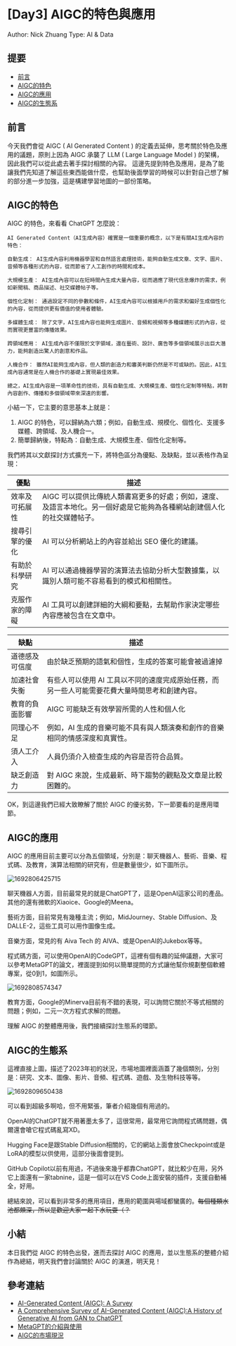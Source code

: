 # [Day3] AIGC的特色與應用

Author: Nick Zhuang
Type: AI & Data

## 提要

- [前言](#前言)
- [AIGC的特色](#aigc的特色)
- [AIGC的應用](#aigc的應用)
- [AIGC的生態系](#aigc的生態系)

## 前言

今天我們會從 AIGC ( AI Generated Content ) 的定義去延伸，思考關於特色及應用的議題，原則上因為 AIGC 承襲了 LLM ( Large Language Model ) 的架構，因此我們可以從此處去著手探討相關的內容。
這邊先提到特色及應用，是為了能讓我們先知道了解這些東西能做什麼，也幫助後面學習的時候可以針對自己想了解的部分進一步加強，這是構建學習地圖的一部份策略。

## AIGC的特色

AIGC 的特色，來看看 ChatGPT 怎麼說：

```
AI Generated Content（AI生成內容）確實是一個重要的概念，以下是有關AI生成內容的特色：

自動生成： AI生成內容利用機器學習和自然語言處理技術，能夠自動生成文章、文字、圖片、音頻等各種形式的內容，從而節省了人工創作的時間和成本。

大規模生產： AI生成內容可以在短時間內生成大量內容，從而適應了現代信息爆炸的需求，例如新聞稿、商品描述、社交媒體帖子等。

個性化定制： 通過設定不同的參數和條件，AI生成內容可以根據用戶的需求和偏好生成個性化的內容，從而提供更有價值的使用者體驗。

多媒體生成： 除了文字，AI生成內容也能夠生成圖片、音頻和視頻等多種媒體形式的內容，從而實現更豐富的傳播效果。

跨領域應用： AI生成內容不僅限於文字領域，還在藝術、設計、廣告等多個領域展示出巨大潛力，能夠創造出驚人的創意和作品。

人機合作： 雖然AI能夠生成內容，但人類的創造力和審美判斷仍然是不可或缺的。因此，AI生成內容通常是在人機合作的基礎上實現最佳效果。

總之，AI生成內容是一項革命性的技術，具有自動生成、大規模生產、個性化定制等特點，將對內容創作、傳播和多個領域帶來深遠的影響。
```

小結一下，它主要的意思基本上就是：

1. AIGC 的特色，可以歸納為六類；例如，自動生成、規模化、個性化、支援多媒體、跨領域、及人機合一。
2. 簡單歸納後，特點為：自動生成、大規模生產、個性化定制等。

我們將其以文獻探討方式擴充一下，將特色區分為優點、及缺點，並以表格作為呈現：

| 優點           | 描述                                                                                                                    |
| -------------- | ----------------------------------------------------------------------------------------------------------------------- |
| 效率及可拓展性 | AIGC 可以提供比傳統人類書寫更多的好處；例如，速度、及語言本地化。另一個好處是它能夠為各種網站創建個人化的社交媒體帖子。 |
| 搜尋引擎的優化 | AI 可以分析網站上的內容並給出 SEO 優化的建議。                                                                          |
| 有助於科學研究 | AI 可以通過機器學習的演算法去協助分析大型數據集，以識別人類可能不容易看到的模式和相關性。                               |
| 克服作家的障礙 | AI 工具可以創建詳細的大綱和要點，去幫助作家決定哪些內容應被包含在文章中。                                               |

| 缺點           | 描述                                                                                           |
| -------------- | ---------------------------------------------------------------------------------------------- |
| 道德感及可信度 | 由於缺乏預期的語氣和個性，生成的答案可能會被過濾掉                                             |
| 加速社會失衡   | 有些人可以使用 AI 工具以不同的速度完成原始任務，而另一些人可能需要花費大量時間思考和創建內容。 |
| 教育的負面影響 | AIGC 可能缺乏有效學習所需的人性和個人化                                                        |
| 同理心不足     | 例如，AI 生成的音樂可能不具有與人類演奏和創作的音樂相同的情感深度和真實性。                    |
| 須人工介入     | 人員仍須介入檢查生成的內容是否符合品質。                                                       |
| 缺乏創造力     | 對 AIGC 來說，生成最新、時下趨勢的觀點及文章是比較困難的。                                     |

OK，到這邊我們已經大致瞭解了關於 AIGC 的優劣勢，下一節要看的是應用環節。

## AIGC的應用

AIGC 的應用目前主要可以分為五個領域，分別是：聊天機器人、藝術、音樂、程式碼、及教育，演算法相關的研究有，但是數量很少，如下圖所示。

![1692806425715](image/README/1692806425715.png)

聊天機器人方面，目前最常見的就是ChatGPT了，這是OpenAI這家公司的產品。其他的還有微軟的Xiaoice、Google的Meena。

藝術方面，目前常見有幾種主流；例如，MidJourney、Stable Diffusion、及DALLE-2，這些工具可以用作圖像生成。

音樂方面，常見的有 Aiva Tech 的 AIVA、或是OpenAI的Jukebox等等。

程式碼方面，可以使用OpenAI的CodeGPT，這裡有個有趣的延伸議題，大家可以參考MetaGPT的論文，裡面提到如何以簡單提問的方式讓他幫你規劃整個軟體專案，從0到1，如圖所示。

![1692808574347](image/README/1692808574347.png)

教育方面，Google的Minerva目前有不錯的表現，可以詢問它關於不等式相關的問題；例如，二元一次方程式求解的問題。

理解 AIGC 的整體應用後，我們接續探討生態系的環節。

## AIGC的生態系

這裡直接上圖，描述了2023年初的狀況，市場地圖裡面涵蓋了幾個類別，分別是：研究、文本、圖像、影片、音頻、程式碼、遊戲、及生物科技等等。

![1692809650438](image/README/1692809650438.png)

可以看到超級多啊哈，但不用緊張，筆者介紹幾個有用過的。

OpenAI的ChatGPT就不用著墨太多了，這很常用，最常用它詢問程式碼問題，偶爾還會嗆它程式碼亂寫XD。

Hugging Face是跟Stable Diffusion相關的，它的網站上面會放Checkpoint或是LoRA的模型以供使用，這部分後面會提到。

GitHub Copilot以前有用過，不過後來幾乎都靠ChatGPT，就比較少在用，另外它上面還有一家tabnine，這是一個可以在VS Code上面安裝的插件，支援自動補全，好用。

總結來說，可以看到非常多的應用項目，應用的範圍與場域都蠻廣的。~~每個種類水池都頗深，所以是歡迎大家一起下水玩耍（？~~

## 小結

本日我們從 AIGC 的特色出發，進而去探討 AIGC 的應用，並以生態系的整體介紹作為總結，明天我們會討論關於 AIGC 的演進，明天見！

## 參考連結

- [AI-Generated Content (AIGC): A Survey](https://arxiv.org/pdf/2304.06632.pdf)
- [A Comprehensive Survey of AI-Generated Content (AIGC):A History of Generative AI from GAN to ChatGPT](https://arxiv.org/pdf/2303.04226.pdf)
- [MetaGPT的介紹與使用](https://github.com/geekan/MetaGPT)
- [AIGC的市場現況](https://www.leoniscap.com/posts/chinas-generative-ai-landscape)
